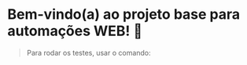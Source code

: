 # Bem-vindo(a) ao projeto base para automações WEB! <font style="vertical-align: inherit;"><font style="vertical-align: inherit;">🤖</font></font>  

> Para rodar os testes, usar o comando:  
